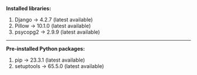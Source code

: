 <strong>Installed libraries:</strong>
1. Django -> 4.2.7 (latest available)
2. Pillow -> 10.1.0 (latest available)
3. psycopg2 -> 2.9.9 (latest available)

----------------------------------------------------------------

<strong>Pre-installed Python packages:</strong>
1. pip -> 23.3.1 (latest available)
2. setuptools -> 65.5.0 (latest available)